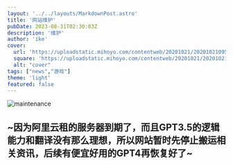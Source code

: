 ```yaml
---
layout: '../../layouts/MarkdownPost.astro'
title: '网站维护'
pubDate: 2023-08-31T02:30:03Z
description: '维护'
author: 'ike'
cover:
  url: 'https://uploadstatic.mihoyo.com/contentweb/20201021/2020102109592568048.jpg'
  square: 'https://uploadstatic.mihoyo.com/contentweb/20201021/2020102109592568048.jpg'
  alt: "cover"
tags: ["news","游戏"]
theme: 'light'
featured: false
---
```


![maintenance](https://uploadstatic.mihoyo.com/contentweb/20201021/2020102109592568048.jpg)
## ~因为阿里云租的服务器到期了，而且GPT3.5的逻辑能力和翻译没有那么理想，所以网站暂时先停止搬运相关资讯，后续有便宜好用的GPT4再恢复好了~

